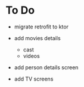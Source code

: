 # To Do

- migrate retrofit to ktor

- add movies details
  - cast
  - videos
- add person details screen
- add TV screens
